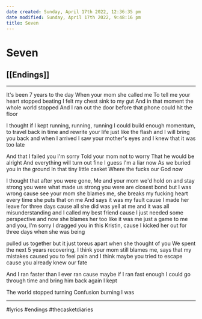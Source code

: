 ```yaml
---
date created: Sunday, April 17th 2022, 12:36:35 pm
date modified: Sunday, April 17th 2022, 9:48:16 pm
title: Seven
---
```

# Seven
## [[Endings]]

---

It's been 7 years to the day
When your mom she called me
To tell me your heart stopped beating
I felt my chest sink to my gut
And in that moment the whole world stopped
And I ran out the door before that phone could hit the floor

I thought if I kept running, running, running
I could build enough momentum,
to travel back in time and rewrite your life
just like the flash and I will bring you back
and when I arrived I saw your mother's eyes and I knew that it was too late

And that I failed you I'm sorry
Told your mom not to worry
That he would be alright
And everything will turn out fine
I guess I'm a liar now
As we buried you in the ground
In that tiny little casket
Where the fucks our God now

I thought that after you were gone,
Me and your mom we'd hold on and stay strong you were what made us strong  you were are closest bond but I was wrong cause see your mom she blames me, she breaks my fucking heart every time she puts that on me
And says it was my fault cause I made her leave for three days cause all she did was yell at me and it was all misunderstanding and I called my best friend cause I just needed some perspective and now she blames her too like it was me just a game to me and you, I'm sorry I dragged you in this Kristin,
cause I kicked her out for three days when she was being

pulled us together but it just toreus apart when she thought of you
We spent the next 5 years recovering, I think your mom still blames me, says that my mistakes caused you to feel pain and I think maybe you tried to escape cause you already knew our fate

And I ran faster than I ever ran cause maybe if I ran fast enough I could go through time and bring him back again
I kept

The world stopped turning
Confusion burning I was

---

#lyrics #endings #thecasketdiaries